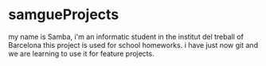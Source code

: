 # samgueProjects
my name is Samba, i'm an informatic student in the institut del treball of Barcelona
this project is used for school homeworks.
i have just now git and we are learning to use it for feature projects.
